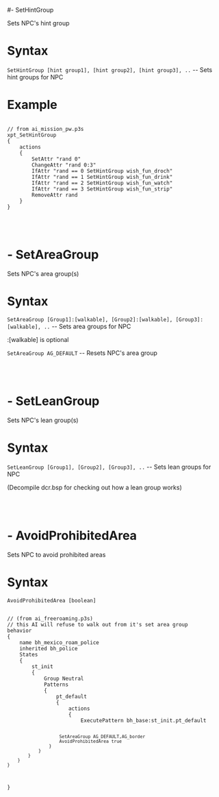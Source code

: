 #- SetHintGroup
<p>Sets NPC's hint group
<h1>Syntax</h1>
<p><code class="language-js">SetHintGroup [hint group1], [hint group2], [hint group3], ..</code> -- Sets hint groups for NPC
<h1>Example</h1>
<pre><code class="language-js">
// from ai_mission_pw.p3s
xpt_SetHintGroup
{
	actions
	{
		SetAttr "rand 0"
		ChangeAttr "rand 0:3"
		IfAttr "rand == 0 SetHintGroup wish_fun_droch"
		IfAttr "rand == 1 SetHintGroup wish_fun_drink"
		IfAttr "rand == 2 SetHintGroup wish_fun_watch"
		IfAttr "rand == 3 SetHintGroup wish_fun_strip"
		RemoveAttr rand
	}
}
</code></pre>

<br><br><h1>- SetAreaGroup</h1>
<p>Sets NPC's area group(s)
<h1>Syntax</h1>
<p><code class="language-js">SetAreaGroup [Group1]:[walkable], [Group2]:[walkable], [Group3]:[walkable], ..</code> -- Sets area groups for NPC 
<p>:[walkable] is optional
<p><code class="language-js">SetAreaGroup AG_DEFAULT</code> -- Resets NPC's area group

<br><br><h1>- SetLeanGroup</h1>
<p>Sets NPC's lean group(s)
<h1>Syntax</h1>
<p><code class="language-js">SetLeanGroup [Group1], [Group2], [Group3], ..</code> -- Sets lean groups for NPC
<p>(Decompile dcr.bsp for checking out how a lean group works)

<br><br><h1>- AvoidProhibitedArea</h1>
<p>Sets NPC to avoid prohibited areas
<h1>Syntax</h1>
<p><code class="language-js">AvoidProhibitedArea [boolean]</code>
<pre><code class="language-js">
// (from ai_freeroaming.p3s)
// this AI will refuse to walk out from it's set area group
behavior
{
	name bh_mexico_roam_police
	inherited bh_police
	States
	{
		st_init
		{
			Group Neutral
			Patterns
			{ 
				pt_default
				{
					actions
					{
						ExecutePattern bh_base:st_init.pt_default
						
						SetAreaGroup AG_DEFAULT,AG_border
						AvoidProhibitedArea true 
					}
				}
			}
		}
	}
}
</code></pre>